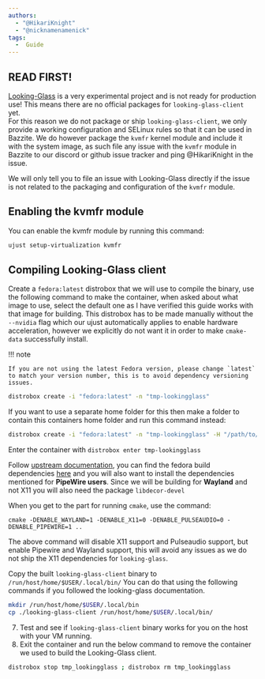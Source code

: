 ```yaml
---
authors:
  - "@HikariKnight"
  - "@nicknamenamenick"
tags:
  -  Guide
---
```


## READ FIRST!
[Looking-Glass](https://looking-glass.io/) is a very experimental project and is not ready for production use!
This means there are no official packages for `looking-glass-client` yet. <br>
For this reason we do not package or ship `looking-glass-client`, we only provide a working configuration and SELinux rules so that it can be used in Bazzite.
We do however package the `kvmfr` kernel module and include it with the system image, as such file any issue with the `kvmfr` module in Bazzite to our discord or github issue tracker and ping @HikariKnight in the issue.

We will only tell you to file an issue with Looking-Glass directly if the issue is not related to the packaging and configuration of the `kvmfr` module.

## Enabling the kvmfr module
You can enable the kvmfr module by running this command:

```bash
ujust setup-virtualization kvmfr
```

## Compiling Looking-Glass client
Create a `fedora:latest` distrobox that we will use to compile the binary, use the following command to make the container, when asked about what image to use, select the default one as I have verified this guide works with that image for building.
This distrobox has to be made manually without the `--nvidia` flag which our ujust automatically applies to enable hardware acceleration, however we explicitly do not want it in order to make `cmake-data` successfully install.

!!! note

    If you are not using the latest Fedora version, please change `latest` to match your version number, this is to avoid dependency versioning issues.

```bash
distrobox create -i "fedora:latest" -n "tmp-lookingglass"
```
If you want to use a separate home folder for this then make a folder to contain this containers home folder and run this command instead:
```bash
distrobox create -i "fedora:latest" -n "tmp-lookingglass" -H "/path/to/new/home"
```
Enter the container with `distrobox enter tmp-lookingglass`

Follow [upstream documentation](https://looking-glass.io/docs/rc/build/#installing-build-dependencies), you can find the fedora build dependencies [here](https://looking-glass.io/wiki/Installation_on_other_distributions) and you will also want to install the dependencies mentioned for **PipeWire users**.
Since we will be building for **Wayland** and not X11 you will also need the package `libdecor-devel`

When you get to the part for running `cmake`, use the command:
```
cmake -DENABLE_WAYLAND=1 -DENABLE_X11=0 -DENABLE_PULSEAUDIO=0 -DENABLE_PIPEWIRE=1 ..
```
The above command will disable X11 support and Pulseaudio support, but enable Pipewire and Wayland support, this will avoid any issues as we do not ship the X11 dependencies for `looking-glass`.

Copy the built `looking-glass-client` binary to `/run/host/home/$USER/.local/bin/`
You can do that using the following commands if you followed the looking-glass documentation.
```bash
mkdir /run/host/home/$USER/.local/bin
cp ./looking-glass-client /run/host/home/$USER/.local/bin/
```
7. Test and see if `looking-glass-client` binary works for you on the host with your VM running.
8. Exit the container and run the below command to remove the container we used to build the Looking-Glass client.
```bash
distrobox stop tmp_lookingglass ; distrobox rm tmp_lookingglass
```
